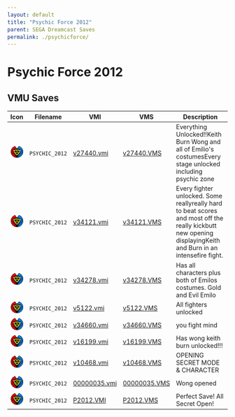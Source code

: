 ```yaml
---
layout: default
title: "Psychic Force 2012"
parent: SEGA Dreamcast Saves
permalink: ./psychicforce/
---
```

# Psychic Force 2012

## VMU Saves

| Icon | Filename | VMI | VMS | Description |
|------|----------|-----|-----|-------------|
| ![Psychic Force 2012](../icons/PSYCHIC_2012.GIF) | `PSYCHIC_2012` | [v27440.vmi](v27440.vmi) | [v27440.VMS](v27440.VMS) | Everything Unlocked!!Keith Burn Wong and all of Emilio's costumesEvery stage unlocked including psychic zone  |
| ![Psychic Force 2012](../icons/PSYCHIC_2012.GIF) | `PSYCHIC_2012` | [v34121.vmi](v34121.vmi) | [v34121.VMS](v34121.VMS) | Every fighter unlocked. Some reallyreally hard to beat scores and most off the really kickbutt new opening displayingKeith and Burn in an intensefire fight.  |
| ![Psychic Force 2012](../icons/PSYCHIC_2012.GIF) | `PSYCHIC_2012` | [v34278.vmi](v34278.vmi) | [v34278.VMS](v34278.VMS) | Has all characters plus both of Emilos costumes. Gold and Evil Emilo  |
| ![Psychic Force 2012](../icons/PSYCHIC_2012.GIF) | `PSYCHIC_2012` | [v5122.vmi](v5122.vmi) | [v5122.VMS](v5122.VMS) | All fighters unlocked  |
| ![Psychic Force 2012](../icons/PSYCHIC_2012.GIF) | `PSYCHIC_2012` | [v34660.vmi](v34660.vmi) | [v34660.VMS](v34660.VMS) | you fight mind  |
| ![Psychic Force 2012](../icons/PSYCHIC_2012.GIF) | `PSYCHIC_2012` | [v16199.vmi](v16199.vmi) | [v16199.VMS](v16199.VMS) | Has wong keith burn unlocked!!!  |
| ![Psychic Force 2012](../icons/PSYCHIC_2012.GIF) | `PSYCHIC_2012` | [v10468.vmi](v10468.vmi) | [v10468.VMS](v10468.VMS) | OPENING SECRET MODE & CHARACTER  |
| ![Psychic Force 2012](../icons/PSYCHIC_2012.GIF) | `PSYCHIC_2012` | [00000035.vmi](00000035.vmi) | [00000035.VMS](00000035.VMS) | Wong opened  |
| ![Psychic Force 2012](../icons/PSYCHIC_2012.GIF) | `PSYCHIC_2012` | [P2012.VMI](P2012.VMI) | [P2012.VMS](P2012.VMS) | Perfect Save! All Secret Open! |
